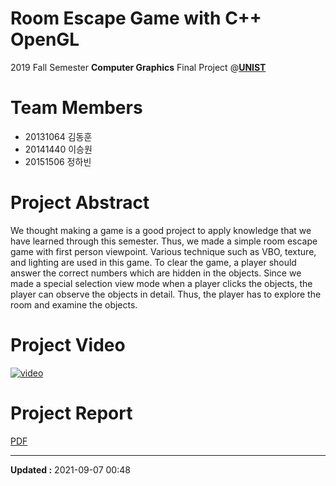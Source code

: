 # Room Escape Game with C++ OpenGL

2019 Fall Semester **Computer Graphics** Final Project @[**UNIST**](https://unist.ac.kr)


# Team Members

- 20131064 김동훈
- 20141440 이승원
- 20151506 정하빈


# Project Abstract

We thought making a game is a good project to apply knowledge that we have learned through this semester. Thus, we made a simple room escape game with first person viewpoint. Various technique such as VBO, texture, and lighting are used in this game. To clear the game, a player should answer the correct numbers which are hidden in the objects. Since we made a special selection view mode when a player clicks the objects, the player can observe the objects in detail. Thus, the player has to explore the room and examine the objects.


# Project Video

[![video](https://img.youtube.com/vi/dIqHDlAxGdw/0.jpg)](https://youtu.be/dIqHDlAxGdw)


# Project Report

[PDF](https://nbviewer.jupyter.org/github/habijung/room-escape-game/blob/main/Team_2_Final%20Report.pdf)


---
**Updated :** 2021-09-07 00:48
